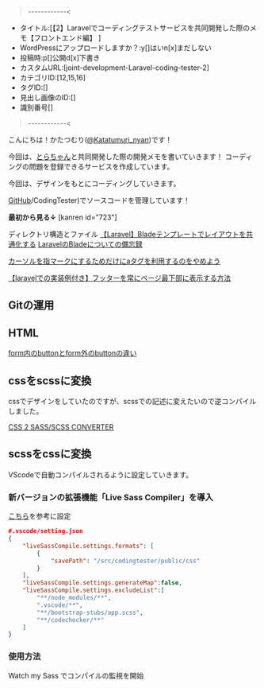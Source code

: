 >------------<
- タイトル:[【2】Laravelでコーディングテストサービスを共同開発した際のメモ【フロントエンド編】 ]
- WordPressにアップロードしますか？:y[]はいn[x]まだしない
- 投稿時:p[]公開d[x]下書き
- カスタムURL:[joint-development-Laravel-coding-tester-2]
- カテゴリID:[12,15,16]
- タグID:[]
- 見出し画像のID:[]
- 識別番号[]
>------------<

<!-- ↓続き
[kanren id=""] -->

こんにちは！かたつむり([@Katatumuri_nyan](https://twitter.com/Katatumuri_nyan))です！

今回は、[とらちゃん](https://github.com/dt-torachan)と共同開発した際の開発メモを書いていきます！
コーディングの問題を登録できるサービスを作成しています。

今回は、デザインをもとにコーディングしていきます。

[GitHub](https://github.com/dt-torachan)/CodingTester)でソースコードを管理しています！

**最初から見る↓**
[kanren id="723"]

<!-- **前回を見る↓**
[kanren id=""] -->


ディレクトリ構造とファイル
[【Laravel】Bladeテンプレートでレイアウトを共通化する](https://nodoame.net/archives/10756)
[LaravelのBladeについての備忘録](https://qiita.com/sakashin10291029/items/27220f443d550338d347)

[カーソルを指マークにするためだけにaタグを利用するのをやめよう](https://zenn.dev/yukito0616/articles/c956de73b02ed8)

[【laravelでの実装例付き】フッターを常にページ最下部に表示する方法](https://note.com/kishiyyyyy/n/n56e2c3b0ba07)


## Gitの運用



## HTML
[form内のbuttonとform外のbuttonの違い](https://webbeginner.hatenablog.com/entry/2014/11/01/172318)


## cssをscssに変換
cssでデザインをしていたのですが、scssでの記述に変えたいので逆コンパイルしました。

[CSS 2 SASS/SCSS CONVERTER](http://css2sass.herokuapp.com/)


## scssをcssに変換
VScodeで自動コンパイルされるように設定していきます。

### 新バージョンの拡張機能「Live Sass Compiler」を導入

[こちら](https://github.com/glenn2223/vscode-live-sass-compiler/blob/HEAD/docs/settings.md)を参考に設定

```json
#.vscode/setting.json
{
    "liveSassCompile.settings.formats": [
        {
            "savePath": "/src/codingtester/public/css"
        }
    ],
    "liveSassCompile.settings.generateMap":false,
    "liveSassCompile.settings.excludeList":[
        "**/node_modules/**",
        ".vscode/**",
        "**/bootstrap-stubs/app.scss",
        "**/codechecker/**"
    ]
}
```

### 使用方法
Watch my Sass でコンパイルの監視を開始